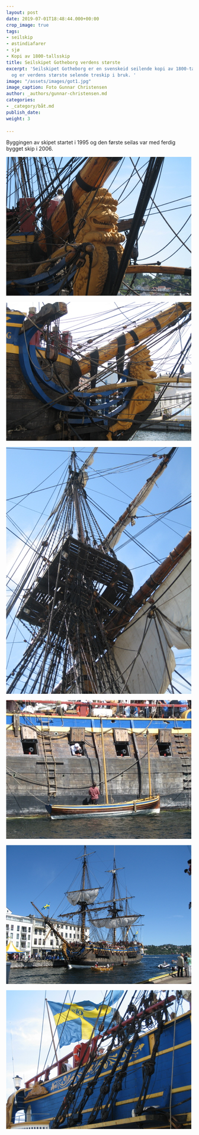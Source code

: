 ```yaml
---
layout: post
date: 2019-07-01T18:48:44.000+00:00
crop_image: true
tags:
- seilskip
- østindiafarer
- sjø
- Kopi av 1800-tallsskip
title: Seilskipet Gotheborg verdens største
excerpt: 'Seilskipet Gotheborg er en svenskeid seilende kopi av 1800-talls Øst-indiafarer
  og er verdens største selende treskip i bruk. '
image: "/assets/images/got1.jpg"
image_caption: Foto Gunnar Christensen
author: _authors/gunnar-christensen.md
categories:
- _category/båt.md
publish_date: 
weight: 3

---
```

Byggingen av skipet startet i 1995 og den første seilas var med ferdig bygget skip i 2006.

![](/assets/images/got8.jpg)

![](/assets/images/got5.jpg)

![](/assets/images/got3.jpg)

![](/assets/images/got9.jpg)

![](/assets/images/got7.jpg)

![](/assets/images/got2.jpg)